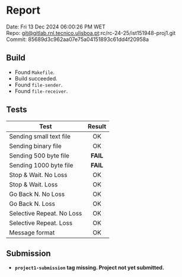 # Report
Date: Fri 13 Dec 2024 06:00:26 PM WET  
Repo: git@gitlab.rnl.tecnico.ulisboa.pt:rc/rc-24-25/ist151948-proj1.git  
Commit: 85689d3c962aa07e75a04151893c61dd4f20958a  

## Build
* Found `Makefile`.
* Build succeeded.
* Found `file-sender`.
* Found `file-receiver`.

## Tests
| Test | Result |
| ---- |:------:|
| Sending small text file | OK |
| Sending binary file | OK |
| Sending 500 byte file | **FAIL** |
| Sending 1000 byte file | **FAIL** |
| Stop & Wait. No Loss | OK |
| Stop & Wait. Loss | OK |
| Go Back N. No Loss | OK |
| Go Back N. Loss | OK |
| Selective Repeat. No Loss | OK |
| Selective Repeat. Loss | OK |
| Message format | OK |

## Submission
* **`project1-submission` tag missing. Project not yet submitted.**
